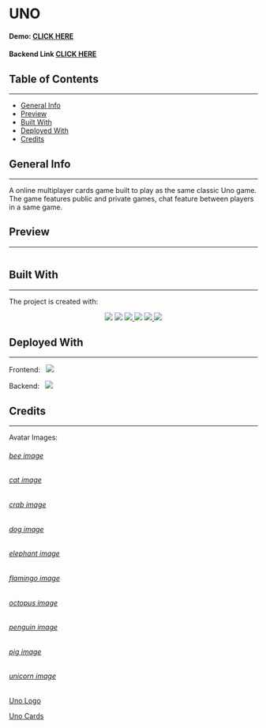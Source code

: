 # UNO

#### Demo: [CLICK HERE](https://uno-react.netlify.app)

#### Backend Link [CLICK HERE](https://github.com/amarikb/UNO-Backend)

## Table of Contents

---

- [General Info](#general-info)
- [Preview](#preview)
- [Built With](#built-with)
- [Deployed With](#deployed-with)
- [Credits](#credits)

## General Info

---

A online multiplayer cards game built to play as the same classic Uno game.
The game features public and private games, chat feature between players in a same game.

## Preview

---

![]()

## Built With

---

The project is created with:

<p align="center">
<a href="https://reactjs.org">
<img src="https://img.shields.io/badge/React-20232A?style=for-the-badge&logo=react&logoColor=61DAFB" /></a>

<a href="https://nodejs.org/en/">
<img src="https://img.shields.io/badge/Node.js-43853D?style=for-the-badge&logo=node.js&logoColor=white" /></a>

<a href="https://www.javascript.com">
<img src="https://img.shields.io/badge/JavaScript-323330?style=for-the-badge&logo=javascript&logoColor=F7DF1E" /> </a>

<a href="https://expressjs.com">
<img src="https://img.shields.io/badge/Express.js-404D59?style=for-the-badge" /></a>

<a href="https://socket.io">
<img src="https://img.shields.io/badge/Socket.io-black?style=for-the-badge&logo=socket.io&badgeColor=010101" /> </a>

<a href="https://mantine.dev">
<img src="https://img.shields.io/badge/mantine.dev-%20-blue" />
</a>
</p>

## Deployed With

---

Frontend: &nbsp;
<a href="https://www.netlify.com">
<img src="https://img.shields.io/badge/Netlify-00C7B7?style=for-the-badge&logo=netlify&logoColor=white" /></a>

Backend: &nbsp;
<a href="https://www.heroku.com">
<img src="https://img.shields.io/badge/Heroku-430098?style=for-the-badge&logo=heroku&logoColor=white"/></a>

## Credits

---

Avatar Images:

###### [bee image](https://icons8.com/icon/101705/bee)

###### [cat image](https://icons8.com/icon/101706/cat)

###### [crab image](https://icons8.com/icon/xtp_K8TJSIbw/crab)

###### [dog image](https://icons8.com/icon/101712/dog)

###### [elephant image](https://icons8.com/icon/101717/elephant)

###### [flamingo image](https://icons8.com/icon/P7vVMRB25WEC/flamingo)

###### [octopus image](https://icons8.com/icon/bJ_EPaHOlIJt/octopus)

###### [penguin image](https://icons8.com/icon/101724/penguin)

###### [pig image](https://icons8.com/icon/101721/pig)

###### [unicorn image](https://icons8.com/icon/101728/unicorn)

[Uno Logo](https://www.pngaaa.com/detail/4113531)

[Uno Cards](https://alexder.itch.io/uno-card-game-asset-pack)
